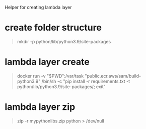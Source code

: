 Helper for creating lambda layer

# create folder structure
> mkdir -p python/lib/python3.9/site-packages

# lambda layer create
> docker run -v "$PWD":/var/task "public.ecr.aws/sam/build-python3.9" /bin/sh -c "pip install -r requirements.txt -t python/lib/python3.9/site-packages/; exit"

# lambda layer zip
> zip -r mypythonlibs.zip python > /dev/null